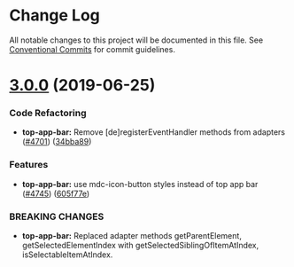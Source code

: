 # Change Log

All notable changes to this project will be documented in this file.
See [Conventional Commits](https://conventionalcommits.org) for commit guidelines.

# [3.0.0](https://github.com/material-components/material-components-web/compare/v2.3.1...v3.0.0) (2019-06-25)


### Code Refactoring

* **top-app-bar:** Remove [de]registerEventHandler methods from adapters ([#4701](https://github.com/material-components/material-components-web/issues/4701)) ([34bba89](https://github.com/material-components/material-components-web/commit/34bba89))


### Features

* **top-app-bar:** use mdc-icon-button styles instead of top app bar ([#4745](https://github.com/material-components/material-components-web/issues/4745)) ([605f77e](https://github.com/material-components/material-components-web/commit/605f77e))


### BREAKING CHANGES

* **top-app-bar:** Replaced adapter methods getParentElement, getSelectedElementIndex with getSelectedSiblingOfItemAtIndex, isSelectableItemAtIndex.
